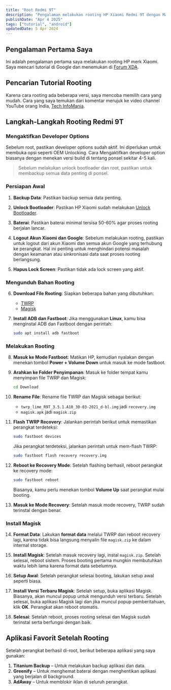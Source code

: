 ```yaml
---
title: "Root Redmi 9T"
description: "Pengalaman melakukan rooting HP Xiaomi Redmi 9T dengan Magisk."
publishDate: "Apr 4 2025"
tags: ["tutorial", "android"]
updatedDate: 5 Apr 2024
---
```


## Pengalaman Pertama Saya
Ini adalah pengalaman pertama saya melakukan rooting HP merk Xiaomi. Saya mencari tutorial di Google dan menemukan di [Forum XDA](https://xdaforums.com/t/what-is-the-best-and-safest-way-to-root-redmi-9-power.4343897/#post-85741557).

## Pencarian Tutorial Rooting
Karena cara rooting ada beberapa versi, saya mencoba memilih cara yang mudah. Cara yang saya temukan dari komentar merujuk ke video channel YouTube orang India, [Tech InfoMania](https://www.youtube.com/watch?v=ZHkuWrn84wg).

## Langkah-Langkah Rooting Redmi 9T

### Mengaktifkan Developer Options
Sebelum root, pastikan developer options sudah aktif. Ini diperlukan untuk membuka opsi seperti OEM Unlocking.
Cara Mengaktifkan developer option biasanya dengan menekan versi build di tentang ponsel sekitar
4-5 kali.

> Sebelum melakukan unlock bootloader dan root, pastikan untuk membackup semua data penting di ponsel.

### Persiapan Awal
1. **Backup Data**:
   Pastikan backup semua data penting.

2. **Unlock Bootloader**:
   Pastikan HP Xiaomi sudah melakukan [Unlock Bootloader](https://www.youtube.com/watch?v=-mzyvxR32e0).

3. **Baterai**: Pastikan baterai minimal tersisa 50-60% agar proses rooting berjalan lancar.

4. **Logout Akun Xiaomi dan Google**:
   Sebelum melakukan rooting, pastikan untuk logout dari akun Xiaomi dan semua akun Google yang terhubung ke perangkat. Hal ini penting untuk menghindari potensi masalah dengan keamanan atau sinkronisasi data saat proses rooting berlangsung.

5. **Hapus Lock Screen**:
   Pastikan tidak ada lock screen yang aktif.

### Mengunduh Bahan Rooting
6. **Download File Rooting**:
   Siapkan beberapa bahan yang dibutuhkan:
   - [TWRP](https://androidfilehost.com/?fid=2188818919693773061)
   - [Magisk](https://magiskmanager.com/downloading-magisk-manager/)

7. **Install ADB dan Fastboot**:
   Jika menggunakan **Linux**, kamu bisa menginstal ADB dan Fastboot dengan perintah:
   ```bash
   sudo apt install adb fastboot
   ```

### Melakukan Rooting
8. **Masuk ke Mode Fastboot**:
   Matikan HP, kemudian nyalakan dengan menekan tombol **Power + Volume Down** untuk masuk ke mode fastboot.

9. **Arahkan ke Folder Penyimpanan**:
   Masuk ke folder tempat kamu menyimpan file TWRP dan Magisk:
   ```bash
   cd Download
   ```

10. **Rename File**:
    Rename file TWRP dan Magisk sebagai berikut:
    - `twrp_lime_R9T_3.5.1.A10_30-03-2021_d-bl.img` jadi `recovery.img`
    - `magisk.apk` jadi `magisk.zip`

11. **Flash TWRP Recovery**:
    Jalankan perintah berikut untuk memastikan perangkat terdeteksi:
    ```bash
    sudo fastboot devices
    ```

    Jika perangkat terdeteksi, jalankan perintah untuk mem-flash TWRP:
    ```bash
    sudo fastboot flash recovery recovery.img
    ```

12. **Reboot ke Recovery Mode**:
    Setelah flashing berhasil, reboot perangkat ke recovery mode:
    ```bash
    sudo fastboot reboot
    ```
    Biasanya, kamu perlu menekan tombol **Volume Up** saat perangkat mulai booting.

13. **Masuk ke Mode Recovery**:
    Setelah masuk mode recovery, TWRP sudah terinstal dengan benar.

### Install Magisk
14. **Format Data**:
    Lakukan **format data** melalui TWRP dan reboot recovery lagi, karena tidak bisa langsung menyalin file `magisk.zip` ke dalam internal storage.

15. **Install Magisk**:
    Setelah masuk recovery lagi, instal `magisk.zip`. Setelah selesai, reboot sistem. Proses booting pertama mungkin membutuhkan waktu lebih lama karena format data sebelumnya.

16. **Setup Awal**:
    Setelah perangkat selesai booting, lakukan setup awal seperti biasa.

17. **Install Versi Terbaru Magisk**:
    Setelah setup, buka aplikasi Magisk. Biasanya, akan muncul popup untuk mengunduh versi terbaru. Setelah selesai, buka aplikasi Magisk lagi dan jika muncul popup pemberitahuan, klik **OK**. Perangkat akan reboot otomatis.

18. **Selesai**:
    Setelah reboot, proses rooting selesai dan Magisk sudah terinstal serta berfungsi dengan baik.

## Aplikasi Favorit Setelah Rooting
Setelah perangkat berhasil di-root, berikut beberapa aplikasi yang saya gunakan:
1. **Titanium Backup** – Untuk melakukan backup aplikasi dan data.
2. **Greenify** – Untuk menghemat baterai dengan menghentikan aplikasi yang berjalan di background.
3. **AdAway** – Untuk memblokir iklan di seluruh perangkat.

